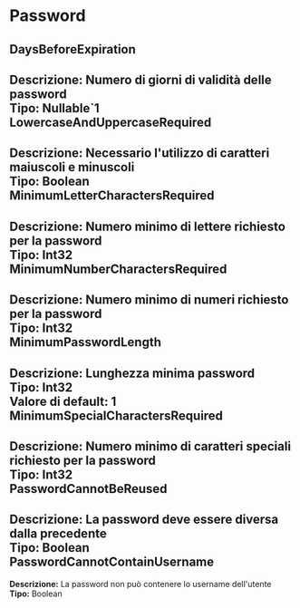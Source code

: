 # Password
DaysBeforeExpiration 
----
**Descrizione:** Numero di giorni di validità delle password <br>
**Tipo:** Nullable`1 <br>
LowercaseAndUppercaseRequired 
----
**Descrizione:** Necessario l'utilizzo di caratteri maiuscoli e minuscoli <br>
**Tipo:** Boolean <br>
MinimumLetterCharactersRequired 
----
**Descrizione:** Numero minimo di lettere richiesto per la password <br>
**Tipo:** Int32 <br>
MinimumNumberCharactersRequired 
----
**Descrizione:** Numero minimo di numeri richiesto per la password <br>
**Tipo:** Int32 <br>
MinimumPasswordLength 
----
**Descrizione:** Lunghezza minima password <br>
**Tipo:** Int32 <br>
**Valore di default:** 1 <br>
MinimumSpecialCharactersRequired 
----
**Descrizione:** Numero minimo di caratteri speciali richiesto per la password <br>
**Tipo:** Int32 <br>
PasswordCannotBeReused 
----
**Descrizione:** La password deve essere diversa dalla precedente <br>
**Tipo:** Boolean <br>
PasswordCannotContainUsername 
----
**Descrizione:** La password non può contenere lo username dell'utente <br>
**Tipo:** Boolean <br>

